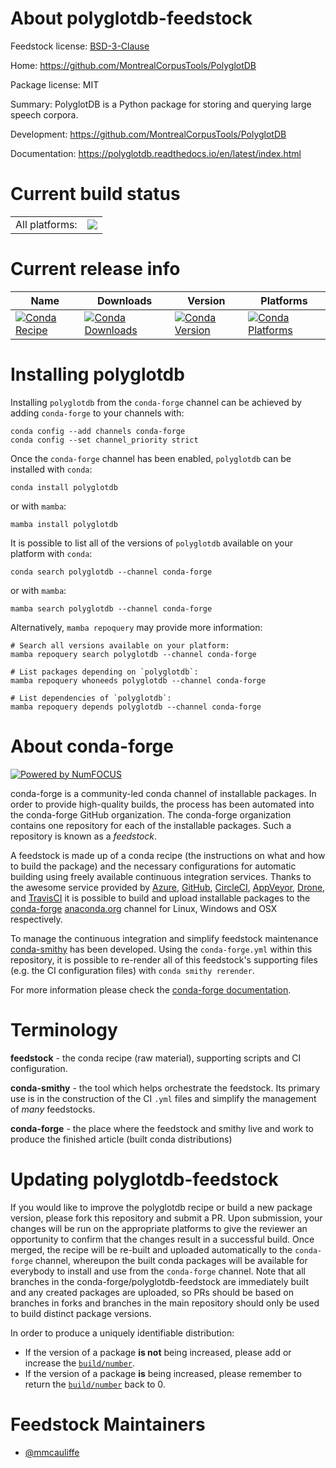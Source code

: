About polyglotdb-feedstock
==========================

Feedstock license: [BSD-3-Clause](https://github.com/conda-forge/polyglotdb-feedstock/blob/main/LICENSE.txt)

Home: https://github.com/MontrealCorpusTools/PolyglotDB

Package license: MIT

Summary: PolyglotDB is a Python package for storing and querying large speech corpora.

Development: https://github.com/MontrealCorpusTools/PolyglotDB

Documentation: https://polyglotdb.readthedocs.io/en/latest/index.html

Current build status
====================


<table><tr><td>All platforms:</td>
    <td>
      <a href="https://dev.azure.com/conda-forge/feedstock-builds/_build/latest?definitionId=25737&branchName=main">
        <img src="https://dev.azure.com/conda-forge/feedstock-builds/_apis/build/status/polyglotdb-feedstock?branchName=main">
      </a>
    </td>
  </tr>
</table>

Current release info
====================

| Name | Downloads | Version | Platforms |
| --- | --- | --- | --- |
| [![Conda Recipe](https://img.shields.io/badge/recipe-polyglotdb-green.svg)](https://anaconda.org/conda-forge/polyglotdb) | [![Conda Downloads](https://img.shields.io/conda/dn/conda-forge/polyglotdb.svg)](https://anaconda.org/conda-forge/polyglotdb) | [![Conda Version](https://img.shields.io/conda/vn/conda-forge/polyglotdb.svg)](https://anaconda.org/conda-forge/polyglotdb) | [![Conda Platforms](https://img.shields.io/conda/pn/conda-forge/polyglotdb.svg)](https://anaconda.org/conda-forge/polyglotdb) |

Installing polyglotdb
=====================

Installing `polyglotdb` from the `conda-forge` channel can be achieved by adding `conda-forge` to your channels with:

```
conda config --add channels conda-forge
conda config --set channel_priority strict
```

Once the `conda-forge` channel has been enabled, `polyglotdb` can be installed with `conda`:

```
conda install polyglotdb
```

or with `mamba`:

```
mamba install polyglotdb
```

It is possible to list all of the versions of `polyglotdb` available on your platform with `conda`:

```
conda search polyglotdb --channel conda-forge
```

or with `mamba`:

```
mamba search polyglotdb --channel conda-forge
```

Alternatively, `mamba repoquery` may provide more information:

```
# Search all versions available on your platform:
mamba repoquery search polyglotdb --channel conda-forge

# List packages depending on `polyglotdb`:
mamba repoquery whoneeds polyglotdb --channel conda-forge

# List dependencies of `polyglotdb`:
mamba repoquery depends polyglotdb --channel conda-forge
```


About conda-forge
=================

[![Powered by
NumFOCUS](https://img.shields.io/badge/powered%20by-NumFOCUS-orange.svg?style=flat&colorA=E1523D&colorB=007D8A)](https://numfocus.org)

conda-forge is a community-led conda channel of installable packages.
In order to provide high-quality builds, the process has been automated into the
conda-forge GitHub organization. The conda-forge organization contains one repository
for each of the installable packages. Such a repository is known as a *feedstock*.

A feedstock is made up of a conda recipe (the instructions on what and how to build
the package) and the necessary configurations for automatic building using freely
available continuous integration services. Thanks to the awesome service provided by
[Azure](https://azure.microsoft.com/en-us/services/devops/), [GitHub](https://github.com/),
[CircleCI](https://circleci.com/), [AppVeyor](https://www.appveyor.com/),
[Drone](https://cloud.drone.io/welcome), and [TravisCI](https://travis-ci.com/)
it is possible to build and upload installable packages to the
[conda-forge](https://anaconda.org/conda-forge) [anaconda.org](https://anaconda.org/)
channel for Linux, Windows and OSX respectively.

To manage the continuous integration and simplify feedstock maintenance
[conda-smithy](https://github.com/conda-forge/conda-smithy) has been developed.
Using the ``conda-forge.yml`` within this repository, it is possible to re-render all of
this feedstock's supporting files (e.g. the CI configuration files) with ``conda smithy rerender``.

For more information please check the [conda-forge documentation](https://conda-forge.org/docs/).

Terminology
===========

**feedstock** - the conda recipe (raw material), supporting scripts and CI configuration.

**conda-smithy** - the tool which helps orchestrate the feedstock.
                   Its primary use is in the construction of the CI ``.yml`` files
                   and simplify the management of *many* feedstocks.

**conda-forge** - the place where the feedstock and smithy live and work to
                  produce the finished article (built conda distributions)


Updating polyglotdb-feedstock
=============================

If you would like to improve the polyglotdb recipe or build a new
package version, please fork this repository and submit a PR. Upon submission,
your changes will be run on the appropriate platforms to give the reviewer an
opportunity to confirm that the changes result in a successful build. Once
merged, the recipe will be re-built and uploaded automatically to the
`conda-forge` channel, whereupon the built conda packages will be available for
everybody to install and use from the `conda-forge` channel.
Note that all branches in the conda-forge/polyglotdb-feedstock are
immediately built and any created packages are uploaded, so PRs should be based
on branches in forks and branches in the main repository should only be used to
build distinct package versions.

In order to produce a uniquely identifiable distribution:
 * If the version of a package **is not** being increased, please add or increase
   the [``build/number``](https://docs.conda.io/projects/conda-build/en/latest/resources/define-metadata.html#build-number-and-string).
 * If the version of a package **is** being increased, please remember to return
   the [``build/number``](https://docs.conda.io/projects/conda-build/en/latest/resources/define-metadata.html#build-number-and-string)
   back to 0.

Feedstock Maintainers
=====================

* [@mmcauliffe](https://github.com/mmcauliffe/)


